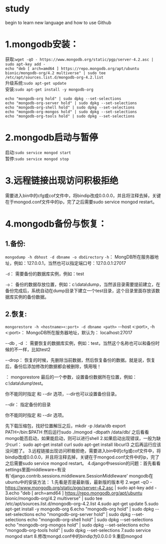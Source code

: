 # study
begin to learn new language and how to use Github
# 1.mongodb安装：
获取:`wget -qO - https://www.mongodb.org/static/pgp/server-4.2.asc | sudo apt-key add -`  
`echo "deb [ arch=amd64 ] https://repo.mongodb.org/apt/ubuntu bionic/mongodb-org/4.2 multiverse" | sudo tee /etc/apt/sources.list.d/mongodb-org-4.2.list`  
升级系统:`sudo apt-get update`  
安装:`sudo apt-get install -y mongodb-org `
```
echo "mongodb-org hold" | sudo dpkg --set-selections
echo "mongodb-org-server hold" | sudo dpkg --set-selections
echo "mongodb-org-shell hold" | sudo dpkg --set-selections
echo "mongodb-org-mongos hold" | sudo dpkg --set-selections
echo "mongodb-org-tools hold" | sudo dpkg --set-selections
```
# 2.mongodb启动与暂停
启动:`sudo service mongod start`  
暂停:`sudo service mongod stop`
# 3.远程链接出现访问积极拒绝
需要进入bin中的cfg或cof文件中，将bindip改成0.0.0.0，并且将注释去掉，关键在于mongod.conf文件中的ip，完了之后需要sudo service mongod restart。   
# 4.mongodb备份与恢复：
## 1.备份:
`mongodump -h dbhost -d dbname -o dbdirectory`
`-h`：
MongDB所在服务器地址，例如：127.0.0.1，当然也可以指定端口号：127.0.0.1:27017

`-d`：
需要备份的数据库实例，例如：test

`-o`：
备份的数据存放位置，例如：c:\data\dump，当然该目录需要提前建立，在备份完成后，系统自动在dump目录下建立一个test目录，这个目录里面存放该数据库实例的备份数据。

## 2.恢复:
`mongorestore -h <hostname><:port> -d dbname <path>`
    --host <:port>, -h <:port>：
MongoDB所在服务器地址，默认为： localhost:27017

--db , -d ：
需要恢复的数据库实例，例如：test，当然这个名称也可以和备份时候的不一样，比如test2

--drop：
恢复的时候，先删除当前数据，然后恢复备份的数据。就是说，恢复后，备份后添加修改的数据都会被删除，慎用哦！

<path>：
mongorestore 最后的一个参数，设置备份数据所在位置，例如：c:\data\dump\test。

你不能同时指定 <path> 和 --dir 选项，--dir也可以设置备份目录。

--dir：
指定备份的目录

你不能同时指定 <path> 和 --dir 选项。


先下载压缩包，找好位置解压之后，mkdir -p /data/db
export PATH=<mongodb-install-directory>/bin:$PATH
然后运行sudo ./mongod  -dbpath /data/db/
之后看看mongo能否启动，如果能启动，则可以进行shell
2.如果启动出现错误，一般为缺少curl：
    sudo apt-get install curl
    sudo apt-get install libcurl3
  之后再运行应该没问题了。
3.远程链接出现访问积极拒绝，需要进入bin中的cfg或cof文件中，将bindip改成0.0.0.0，并且将注释去掉，关键在于mongod.conf文件中的ip，完了之后需要sudo service mongod restart。
4.django中session的问题：首先看看settings里面middleware=有没有'django.contrib.sessions.middleware.SessionMiddleware'
mongodb在ubuntu中的安装方法：
    1.先看是否是最新版，最新版的版本号
    2.wget -qO - https://www.mongodb.org/static/pgp/server-4.2.asc | sudo apt-key add -
    3.echo "deb [ arch=amd64 ] https://repo.mongodb.org/apt/ubuntu bionic/mongodb-org/4.2 multiverse" | sudo tee /etc/apt/sources.list.d/mongodb-org-4.2.list
    4.sudo apt-get update
    5.sudo apt-get install -y mongodb-org
    6.echo "mongodb-org hold" | sudo dpkg --set-selections
echo "mongodb-org-server hold" | sudo dpkg --set-selections
echo "mongodb-org-shell hold" | sudo dpkg --set-selections
echo "mongodb-org-mongos hold" | sudo dpkg --set-selections
echo "mongodb-org-tools hold" | sudo dpkg --set-selections
    7.sudo service mongod start
    8.修改mongd.conf中的bindip为0.0.0.0
    9.重启mongod
